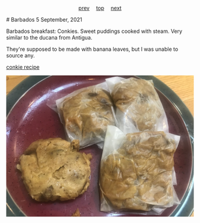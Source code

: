 <span><p align=center>
[prev](bangladesh.md)&emsp;
[top](../index.md)&emsp;
[next](belarus.md)
</p></span>
# Barbados
5 September, 2021


Barbados breakfast: Conkies. Sweet puddings cooked with steam. Very
similar to the ducana from Antigua.

They're supposed to be made with banana leaves, but I was unable to
source any.

[conkie recipe](https://barbados.org/barbados-recipes-conkies.htm#.YQNBOS9lBv)

![Conkies](images/barbados.jpeg)